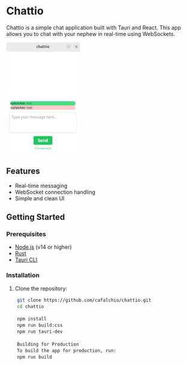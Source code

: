 # Chattio

Chattio is a simple chat application built with Tauri and React. This app allows you to chat with your nephew in real-time using WebSockets.


<img src="https://github.com/cafalchio/chattio/blob/main/public/dev_screenshot.png" alt="Chattio Screenshot" height="300"/>

## Features

- Real-time messaging
- WebSocket connection handling
- Simple and clean UI

## Getting Started

### Prerequisites

- [Node.js](https://nodejs.org/) (v14 or higher)
- [Rust](https://www.rust-lang.org/tools/install)
- [Tauri CLI](https://tauri.app/v1/guides/getting-started/prerequisites/)

### Installation

1. Clone the repository:

```sh
    git clone https://github.com/cafalchio/chattio.git
    cd chattio

    npm install
    npm run build:css
    npm run tauri-dev

    Building for Production
    To build the app for production, run:
    npm run build